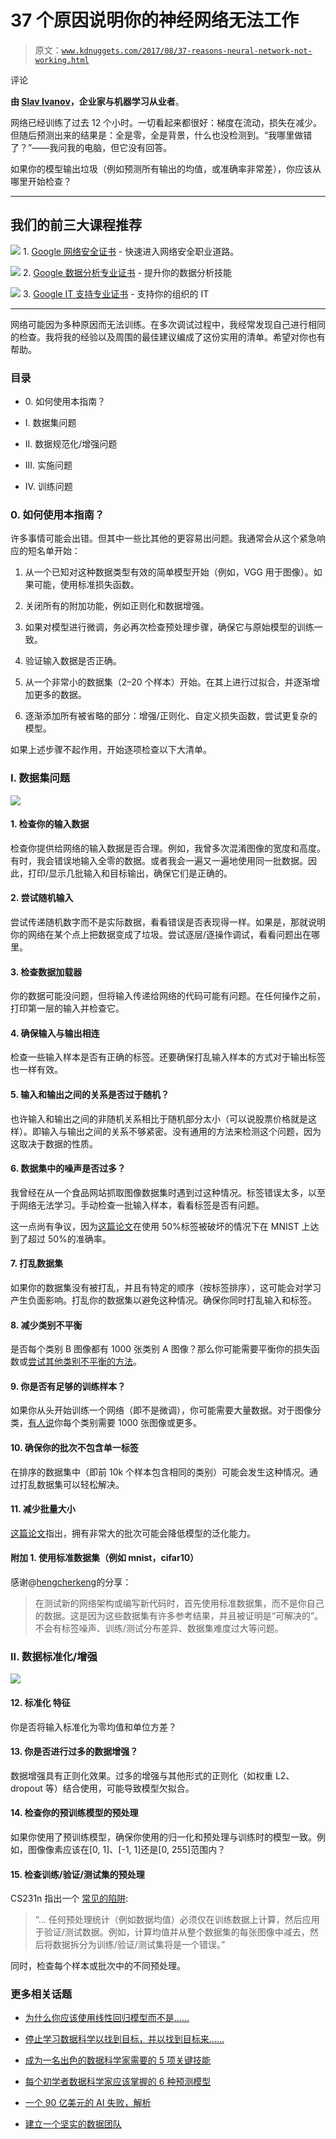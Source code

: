 # 37 个原因说明你的神经网络无法工作

> 原文：[`www.kdnuggets.com/2017/08/37-reasons-neural-network-not-working.html`](https://www.kdnuggets.com/2017/08/37-reasons-neural-network-not-working.html)

评论

**由 [Slav Ivanov](https://twitter.com/slavivanov)，企业家与机器学习从业者**。

网络已经训练了过去 12 个小时。一切看起来都很好：梯度在流动，损失在减少。但随后预测出来的结果是：全是零，全是背景，什么也没检测到。“我哪里做错了？”——我问我的电脑，但它没有回答。

如果你的模型输出垃圾（例如预测所有输出的均值，或准确率非常差），你应该从哪里开始检查？

* * *

## 我们的前三大课程推荐

![](img/0244c01ba9267c002ef39d4907e0b8fb.png) 1\. [Google 网络安全证书](https://www.kdnuggets.com/google-cybersecurity) - 快速进入网络安全职业道路。

![](img/e225c49c3c91745821c8c0368bf04711.png) 2\. [Google 数据分析专业证书](https://www.kdnuggets.com/google-data-analytics) - 提升你的数据分析技能

![](img/0244c01ba9267c002ef39d4907e0b8fb.png) 3\. [Google IT 支持专业证书](https://www.kdnuggets.com/google-itsupport) - 支持你的组织的 IT

* * *

网络可能因为多种原因而无法训练。在多次调试过程中，我经常发现自己进行相同的检查。我将我的经验以及周围的最佳建议编成了这份实用的清单。希望对你也有帮助。

### 目录

+   0\. 如何使用本指南？

+   I. 数据集问题

+   II. 数据规范化/增强问题

+   III. 实施问题

+   IV. 训练问题

### 0\. 如何使用本指南？

许多事情可能会出错。但其中一些比其他的更容易出问题。我通常会从这个紧急响应的短名单开始：

1.  从一个已知对这种数据类型有效的简单模型开始（例如，VGG 用于图像）。如果可能，使用标准损失函数。

1.  关闭所有的附加功能，例如正则化和数据增强。

1.  如果对模型进行微调，务必再次检查预处理步骤，确保它与原始模型的训练一致。

1.  验证输入数据是否正确。

1.  从一个非常小的数据集（2–20 个样本）开始。在其上进行过拟合，并逐渐增加更多的数据。

1.  逐渐添加所有被省略的部分：增强/正则化、自定义损失函数，尝试更复杂的模型。

如果上述步骤不起作用，开始逐项检查以下大清单。

### I. 数据集问题

![](img/63268de4720c5d16ff843c53129d4356.png)

#### 1\. 检查你的输入数据

检查你提供给网络的输入数据是否合理。例如，我曾多次混淆图像的宽度和高度。有时，我会错误地输入全零的数据。或者我会一遍又一遍地使用同一批数据。因此，打印/显示几批输入和目标输出，确保它们是正确的。

#### 2\. 尝试随机输入

尝试传递随机数字而不是实际数据，看看错误是否表现得一样。如果是，那就说明你的网络在某个点上把数据变成了垃圾。尝试逐层/逐操作调试，看看问题出在哪里。

#### 3\. 检查数据加载器

你的数据可能没问题，但将输入传递给网络的代码可能有问题。在任何操作之前，打印第一层的输入并检查它。

#### 4\. 确保输入与输出相连

检查一些输入样本是否有正确的标签。还要确保打乱输入样本的方式对于输出标签也一样有效。

#### 5\. 输入和输出之间的关系是否过于随机？

也许输入和输出之间的非随机关系相比于随机部分太小（可以说股票价格就是这样）。即输入与输出之间的关系不够紧密。没有通用的方法来检测这个问题，因为这取决于数据的性质。

#### 6\. 数据集中的噪声是否过多？

我曾经在从一个食品网站抓取图像数据集时遇到过这种情况。标签错误太多，以至于网络无法学习。手动检查一批输入样本，看看标签是否有问题。

这一点尚有争议，因为[这篇论文](https://arxiv.org/pdf/1412.6596.pdf)在使用 50%标签被破坏的情况下在 MNIST 上达到了超过 50%的准确率。

#### 7\. 打乱数据集

如果你的数据集没有被打乱，并且有特定的顺序（按标签排序），这可能会对学习产生负面影响。打乱你的数据集以避免这种情况。确保你同时打乱输入和标签。

#### 8\. 减少类别不平衡

是否每个类别 B 图像都有 1000 张类别 A 图像？那么你可能需要平衡你的损失函数或[尝试其他类别不平衡的方法](http://machinelearningmastery.com/tactics-to-combat-imbalanced-classes-in-your-machine-learning-dataset/)。

#### 9\. 你是否有足够的训练样本？

如果你从头开始训练一个网络（即不是微调），你可能需要大量数据。对于图像分类，[有人说](https://stats.stackexchange.com/a/226693/30773)你每个类别需要 1000 张图像或更多。

#### 10\. 确保你的批次不包含单一标签

在排序的数据集中（即前 10k 个样本包含相同的类别）可能会发生这种情况。通过打乱数据集可以轻松解决。

#### 11\. 减少批量大小

[这篇论文](https://arxiv.org/abs/1609.04836)指出，拥有非常大的批次可能会降低模型的泛化能力。

#### 附加 1\. 使用标准数据集（例如 mnist，cifar10）

感谢@[hengcherkeng](https://medium.com/@hengcherkeng)的分享：

> 在测试新的网络架构或编写新代码时，首先使用标准数据集，而不是你自己的数据。这是因为这些数据集有许多参考结果，并且被证明是“可解决的”。不会有标签噪声、训练/测试分布差异、数据集难度过大等问题。

### II. 数据标准化/增强

![](img/56f24da5948f3ae4863dff3e9c3d02f6.png)

#### **12\. 标准化** 特征

你是否将输入标准化为零均值和单位方差？

#### 13\. 你是否进行过多的数据增强？

数据增强具有正则化效果。过多的增强与其他形式的正则化（如权重 L2、dropout 等）结合使用，可能导致模型欠拟合。

#### 14\. 检查你的预训练模型的预处理

如果你使用了预训练模型，确保你使用的归一化和预处理与训练时的模型一致。例如，图像像素应该在[0, 1]、[-1, 1]还是[0, 255]范围内？

#### 15\. 检查训练/验证/测试集的预处理

CS231n 指出一个 [常见的陷阱](http://cs231n.github.io/neural-networks-2/#datapre):

> “… 任何预处理统计（例如数据均值）必须仅在训练数据上计算，然后应用于验证/测试数据。例如，计算均值并从整个数据集的每张图像中减去，然后将数据拆分为训练/验证/测试集将是一个错误。”

同时，检查每个样本或批次中的不同预处理。

### 更多相关话题

+   [为什么你应该使用线性回归模型而不是……](https://www.kdnuggets.com/2021/08/3-reasons-linear-regression-instead-neural-networks.html)

+   [停止学习数据科学以找到目标，并以找到目标来……](https://www.kdnuggets.com/2021/12/stop-learning-data-science-find-purpose.html)

+   [成为一名出色的数据科学家需要的 5 项关键技能](https://www.kdnuggets.com/2021/12/5-key-skills-needed-become-great-data-scientist.html)

+   [每个初学者数据科学家应该掌握的 6 种预测模型](https://www.kdnuggets.com/2021/12/6-predictive-models-every-beginner-data-scientist-master.html)

+   [一个 90 亿美元的 AI 失败，解析](https://www.kdnuggets.com/2021/12/9b-ai-failure-examined.html)

+   [建立一个坚实的数据团队](https://www.kdnuggets.com/2021/12/build-solid-data-team.html)
